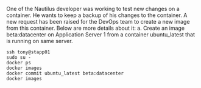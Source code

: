 One of the Nautilus developer was working to test new changes on a container. He wants to keep a backup of his changes to the container. A new request has been raised for the DevOps team to create a new image from this container. Below are more details about it:
a. Create an image beta:datacenter on Application Server 1 from a container ubuntu_latest that is running on same server.

```
ssh tony@stapp01
sudo su -
docker ps
docker images
docker commit ubuntu_latest beta:datacenter
docker images
```